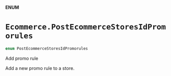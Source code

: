 **ENUM**

# `Ecommerce.PostEcommerceStoresIdPromorules`

```swift
enum PostEcommerceStoresIdPromorules
```

Add promo rule

Add a new promo rule to a store.
